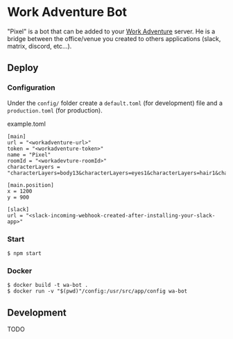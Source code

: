 # Work Adventure Bot

"Pixel" is a bot that can be added to your [Work Adventure](https://workadventu.re/) server. He is a bridge between the office/venue you created to others applications (slack, matrix, discord, etc...).

## Deploy

### Configuration

Under the `config/` folder create a `default.toml` (for development) file and a `production.toml` (for production).

example.toml
```
[main]
url = "<workadventure-url>"
token = "<workadventure-token>"
name = "Pixel"
roomId = "<workadevture-roomId>"
characterLayers = "characterLayers=body13&characterLayers=eyes1&characterLayers=hair1&characterLayers=clothes10&characterLayers=hat1&characterLayers=accessory1"

[main.position]
x = 1200
y = 900

[slack]
url = "<slack-incoming-webhook-created-after-installing-your-slack-app>"
```

### Start

```
$ npm start
```

### Docker

```
$ docker build -t wa-bot .
$ docker run -v "$(pwd)"/config:/usr/src/app/config wa-bot
```

## Development

TODO